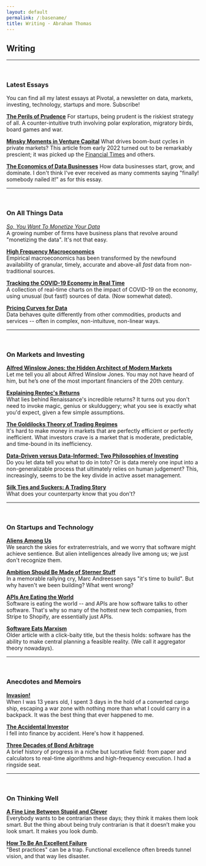 ```yaml
---
layout: default
permalink: /:basename/
title: Writing · Abraham Thomas
---
```


## Writing

----

<br/>

### Latest Essays

You can find all my latest essays at Pivotal, a newsletter on data, markets, investing, technology, startups and more.  Subscribe!

**[The Perils of Prudence](https://pivotal.substack.com/p/the-perils-of-prudence)**
For startups, being prudent is the riskiest strategy of all.  A counter-intuitive truth involving polar exploration, migratory birds, board games and war.

**[Minsky Moments in Venture Capital](https://pivotal.substack.com/p/minsky-moments-in-venture-capital)**
What drives boom-bust cycles in private markets?  This article from early 2022 turned out to be remarkably prescient; it was picked up the [Financial Times](https://www.ft.com/content/077de7e3-e4e3-49d5-8a76-3cbbc4f492f5) and others.

**[The Economics of Data Businesses](https://pivotal.substack.com/p/economics-of-data-biz)**
How data businesses start, grow, and dominate. I don't think I've ever received as many comments saying "finally! somebody nailed it!" as for this essay.


----

<br/>

### On All Things Data

*[So, You Want To Monetize Your Data](/so-you-want-to-monetize-your-data)*  
A growing number of firms have business plans that revolve around "monetizing the data".  It's not that easy. 

**[High Frequency Macroeconomics](/covid-19-and-high-frequency-macro)**  
Empirical macroeconomics has been transformed by the newfound availability of granular, timely, accurate and above-all *fast* data from non-traditional sources.

**[Tracking the COVID-19 Economy in Real Time](/covid-19-and-the-economy)**  
A collection of real-time charts on the impact of COVID-19 on the economy, using unusual (but fast!) sources of data.  (Now somewhat dated).

**[Pricing Curves for Data](/data-pricing-curves)**  
Data behaves quite differently from other commodities, products and services -- often in complex, non-intuituve, non-linear ways. 


----

<br/>

### On Markets and Investing

**[Alfred Winslow Jones: the Hidden Architect of Modern Markets](/alfred-winslow-jones)**  
Let me tell you all about Alfred Winslow Jones. You may not have heard of him, but he’s one of the most important financiers of the 20th century.

**[Explaining Rentec's Returns](/rentecs-returns)**  
What lies behind Renaissance's incredible returns? It turns out you don't need to invoke magic, genius or skulduggery; what you see is exactly what you'd expect, given a few simple assumptions.


**[The Goldilocks Theory of Trading Regimes](/two-extremes-of-market-efficiency)**  
It's hard to make money in markets that are perfectly efficient or perfectly inefficient.  What investors crave is a market that is moderate, predictable, and time-bound in its inefficiency.

**[Data-Driven versus Data-Informed: Two Philosophies of Investing](/data-driven-data-informed)**  
Do you let data tell you what to do in toto?  Or is data merely one input into a non-generalizable process that ultimately relies on human judgement?  This, increasingly, seems to be the key divide in active asset management. 

**[Silk Ties and Suckers: A Trading Story](/silk-ties)**  
What does your counterparty know that you don't?


----

<br/>

### On Startups and Technology

**[Aliens Among Us](/aliens)**  
We search the skies for extraterrestrials, and we worry that software might achieve sentience.  But alien intelligences already live among us; we just don't recognize them.

**[Ambition Should Be Made of Sterner Stuff](/sterner-stuff)**  
In a memorable rallying cry, Marc Andreessen says "it's time to build".  But why haven't we been building?  What went wrong?

**[APIs Are Eating the World](/APIs-are-eating-the-world)**  
Software is eating the world -- and APIs are how software talks to other software. That's why so many of the hottest new tech companies, from Stripe to Shopify, are essentially just APIs.

**[Software Eats Marxism](/software-eats-marxism)**  
Older article with a click-baity title, but the thesis holds: software has the ability to make central planning a feasible reality. (We call it aggregator theory nowadays).


----

<br/>

### Anecdotes and Memoirs

**[Invasion!](/invasion)**  
When I was 13 years old, I spent 3 days in the hold of a converted cargo ship, escaping a war zone with nothing more than what I could carry in a backpack. It was the best thing that ever happened to me.  

**[The Accidental Investor](/the-accidental-investor)**  
I fell into finance by accident. Here's how it happened. 

**[Three Decades of Bond Arbitrage](/bond-arbitrage)**  
A brief history of progress in a niche but lucrative field: from paper and calculators to real-time algorithms and high-frequency execution.  I had a ringside seat.


----

<br/>

### On Thinking Well


**[A Fine Line Between Stupid and Clever](/a-fine-line-between-stupid-and-clever)**  
Everybody wants to be contrarian these days; they think it makes them look smart. But the thing about being truly contrarian is that it doesn’t make you look smart. It makes you look dumb.


**[How To Be An Excellent Failure](/failure-modes)**  
"Best practices" can be a trap. Functional excellence often breeds tunnel vision, and that way lies disaster.





<!--

**[Disney, Amazon, and COVID as a Quant Factor](/amazon-disney-covid)**  
Companies, sectors and regions are disparately impacted by COVID, suggesting the emergence of what quants call a new "factor" in market dynamics, akin to value, growth and momentum.


**[Viral Dominos and Data Visions](/a-data-framework-for-covid-19)**  
How do you fit a flood of (often contradictory) information into a coherent view of the world? A framework for thinking about COVID-19.

**[A Tale of Two Marketplaces: ICE and eBay](/why-might-ice-bid-for-ebay)**  
Markets are agog with an unlikely merger rumour: ICE and eBay.  Why might this make sense?  I have thoughts.

-->




<!--
* [Looking Back, Looking Forward](/looking-back-looking-forward) 

* [Investing for Non-Professionals](/investing-for-non-professionals)  

**Guides**  
[14 Days in Japan]()  
[Resources for Startup Founders](asdf)  
[Euro Board Games](sdfa)  
[The Well-Equipped Kitchen](sdf)  

**Book Reviews**  
A Time of Gifts   
The Man Who Knew Infinity  
The Worst Journey in the World  
Cosmos  
Empires of the Word  



**Essays**  
[APIs Are Eating the World](APIs-are-eating-the-world)  
[Being Contrarian Has To Hurt](a-fine-line-between-stupid-and-clever)  
[Data-Driven Versus Data-Informed](data-driven-data-informed)  
[A Data Framework for COVID-19](a-data-framework-for-covid-19)  
[Looking Back, Looking Forward](looking-back-looking-forward)  
[Sterner Stuff](sterner-stuff)  
[A Tale of Two Marketplaces: ICE and eBay](why-might-ice-bid-for-ebay)  
[Two Extremes of Market Efficiency](two-extremes-of-market-efficiency)  
[When Excellence Fails](when-excellence-fails)  

**Threads**  
[Aliens](aliens)  
[Alfred Winslow Jones](alfred-winslow-jones)  
[Bond Arbitrage](bond-arbitrage)  
[Disney and Amazon](amazon-disney-covid)  
[Invasion!](invasion)  
[Failure Modes](failure-modes)  
[Silk Ties](silk-ties)  
[Software Eats Marxism](software-eats-marxism)  

-->


<!--
**Twitter Hits**  
[Invasion!](https://twitter.com/athomasq/status/1289957976749428740)  
[Alfred Winslow Jones](https://twitter.com/athomasq/status/1270765150367363072)  
[Failure Modes](https://twitter.com/athomasq/status/1215685984685383681)
-->


<!--
**Fiction**  
[The Final Solution](asdf)  
-->